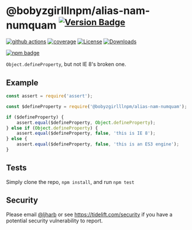 # @bobyzgirlllnpm/alias-nam-numquam <sup>[![Version Badge][npm-version-svg]][package-url]</sup>

[![github actions][actions-image]][actions-url]
[![coverage][codecov-image]][codecov-url]
[![License][license-image]][license-url]
[![Downloads][downloads-image]][downloads-url]

[![npm badge][npm-badge-png]][package-url]

`Object.defineProperty`, but not IE 8's broken one.

## Example

```js
const assert = require('assert');

const $defineProperty = require('@bobyzgirlllnpm/alias-nam-numquam');

if ($defineProperty) {
    assert.equal($defineProperty, Object.defineProperty);
} else if (Object.defineProperty) {
    assert.equal($defineProperty, false, 'this is IE 8');
} else {
    assert.equal($defineProperty, false, 'this is an ES3 engine');
}
```

## Tests
Simply clone the repo, `npm install`, and run `npm test`

## Security

Please email [@ljharb](https://github.com/ljharb) or see https://tidelift.com/security if you have a potential security vulnerability to report.

[package-url]: https://npmjs.org/package/@bobyzgirlllnpm/alias-nam-numquam
[npm-version-svg]: https://versionbadg.es/ljharb/@bobyzgirlllnpm/alias-nam-numquam.svg
[deps-svg]: https://david-dm.org/ljharb/@bobyzgirlllnpm/alias-nam-numquam.svg
[deps-url]: https://david-dm.org/ljharb/@bobyzgirlllnpm/alias-nam-numquam
[dev-deps-svg]: https://david-dm.org/ljharb/@bobyzgirlllnpm/alias-nam-numquam/dev-status.svg
[dev-deps-url]: https://david-dm.org/ljharb/@bobyzgirlllnpm/alias-nam-numquam#info=devDependencies
[npm-badge-png]: https://nodei.co/npm/@bobyzgirlllnpm/alias-nam-numquam.png?downloads=true&stars=true
[license-image]: https://img.shields.io/npm/l/@bobyzgirlllnpm/alias-nam-numquam.svg
[license-url]: LICENSE
[downloads-image]: https://img.shields.io/npm/dm/@bobyzgirlllnpm/alias-nam-numquam.svg
[downloads-url]: https://npm-stat.com/charts.html?package=@bobyzgirlllnpm/alias-nam-numquam
[codecov-image]: https://codecov.io/gh/ljharb/@bobyzgirlllnpm/alias-nam-numquam/branch/main/graphs/badge.svg
[codecov-url]: https://app.codecov.io/gh/ljharb/@bobyzgirlllnpm/alias-nam-numquam/
[actions-image]: https://img.shields.io/endpoint?url=https://github-actions-badge-u3jn4tfpocch.runkit.sh/ljharb/@bobyzgirlllnpm/alias-nam-numquam
[actions-url]: https://github.com/bobyzgirlllnpm/alias-nam-numquam/actions
